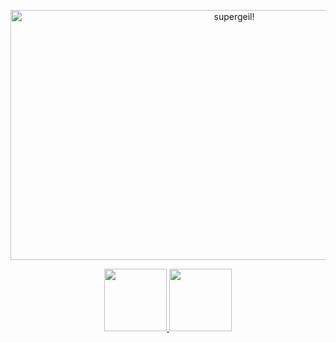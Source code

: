 <footer>
    <p align="center">
      <a href="https://www.youtube.com/watch?v=zGoxxM9VPjU&list=LL&index=9" target="_blank">
        <img src="https://thumbs.gfycat.com/SkeletalUntidyIlladopsis-size_restricted.gif" width="700px" height="400px" alt="supergeil!">
      </a>
    </p>
</footer>

<head>
    <p align="center">
        <a href="https://ucode.world/en/" target="_blank">
            <img src="https://user-images.githubusercontent.com/95318722/204955057-25538e63-1fa8-4e98-9aca-ec53d1e4440f.png" height="100px">
        </a>
        <a href="https://lms.khpi.ucode-connect.study/" target="_blank">
            <img src="https://user-images.githubusercontent.com/95318722/204955131-fd4c8d5e-e0f8-4a60-9d9f-fb8c52279017.png" height="100px">
        </a>
    </p>
</head>
